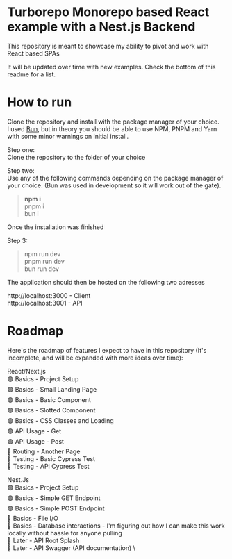 # Turborepo Monorepo based React example with a Nest.js Backend

This repository is meant to showcase my ability to pivot and work with React based SPAs

It will be updated over time with new examples. Check the bottom of this readme for a list.

# How to run
Clone the repository and install with the package manager of your choice.\
I used [Bun](https://bun.sh), but in theory you should be able to use NPM, PNPM and Yarn with some minor warnings on initial install.

Step one:\
Clone the repository to the folder of your choice

Step two:\
Use any of the following commands depending on the package manager of your choice. (Bun was used in development so it will work out of the gate).
><b>npm i</b>\
pnpm i\
bun i

Once the installation was finished

Step 3:
>npm run dev\
pnpm run dev\
bun run dev

The application should then be hosted on the following two adresses

http://localhost:3000 - Client\
http://localhost:3001 - API

# Roadmap

Here's the roadmap of features I expect to have in this repository (It's incomplete, and will be expanded with more ideas over time):

React/Next.js \
🟢 Basics - Project Setup \
🟢 Basics - Small Landing Page \
🟢 Basics - Basic Component \
🟢 Basics - Slotted Component \
🟢 Basics - CSS Classes and Loading \
🟢 API Usage - Get \
🟢 API Usage - Post \
🔴 Routing - Another Page \
🔴 Testing - Basic Cypress Test \
🔴 Testing - API Cypress Test

Nest.Js \
🟢 Basics - Project Setup \
🟢 Basics - Simple GET Endpoint \
🟢 Basics - Simple POST Endpoint \
🔴 Basics - File I/O \
🔴 Basics - Database interactions - I'm figuring out how I can make this work locally without hassle for anyone pulling\
🔴 Later - API Root Splash \
🔴 Later - API Swagger (API documentation) \